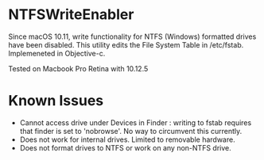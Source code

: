 # NTFSWriteEnabler
Since macOS 10.11, write functionality for NTFS (Windows) formatted drives have been disabled. This utility edits the File System Table in /etc/fstab. Implemeneted in Objective-c.

Tested on Macbook Pro Retina with 10.12.5

# Known Issues
- Cannot access drive under Devices in Finder : writing to fstab requires that finder is set to 'nobrowse'. No way to circumvent this currently.
- Does not work for internal drives. Limited to removable hardware.
- Does not format drives to NTFS or work on any non-NTFS drive.
